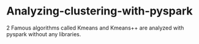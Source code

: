 # Analyzing-clustering-with-pyspark
2 Famous algorithms called Kmeans and Kmeans++ are analyzed with pyspark without any libraries.
